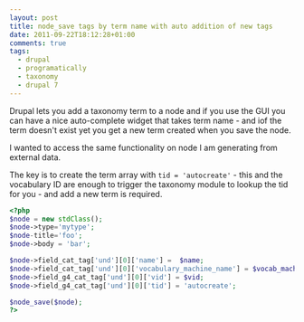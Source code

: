```yaml
---
layout: post
title: node_save tags by term name with auto addition of new tags
date: 2011-09-22T18:12:28+01:00
comments: true
tags:
  - drupal
  - programatically
  - taxonomy
  - drupal 7
---
```


Drupal lets you add a taxonomy term to a node and if you use the GUI you can have a nice auto-complete widget that takes term name - and iof the term doesn't exist yet you get a new term created when you save the node.

I wanted to access the same functionality on node I am generating from external data.

The key is to create the term array with `tid = 'autocreate'` - this and the vocabulary ID are enough to trigger the taxonomy module to lookup the tid for you - and add a new term is required.

```php
<?php
$node = new stdClass();
$node->type='mytype';
$node-title='foo';
$node->body = 'bar';

$node->field_cat_tag['und'][0]['name'] =  $name;
$node->field_cat_tag['und'][0]['vocabulary_machine_name'] = $vocab_machine_name; // optional - helps performance if in a loop
$node->field_g4_cat_tag['und'][0]['vid'] = $vid;
$node->field_g4_cat_tag['und'][0]['tid'] = 'autocreate';

$node_save($node);
?>
```
